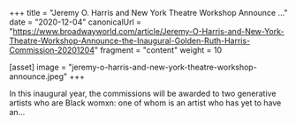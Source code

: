 +++
title = "Jeremy O. Harris and New York Theatre Workshop Announce ..."
date = "2020-12-04"
canonicalUrl = "https://www.broadwayworld.com/article/Jeremy-O-Harris-and-New-York-Theatre-Workshop-Announce-the-Inaugural-Golden-Ruth-Harris-Commission-20201204"
fragment = "content"
weight = 10

[asset]
    image = "jeremy-o-harris-and-new-york-theatre-workshop-announce.jpeg"
+++

In this inaugural year, the commissions will be awarded to two generative 
artists who are Black womxn: one of whom is an artist who has yet to have 
an...
